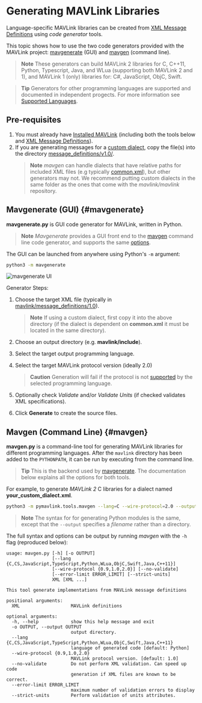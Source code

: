 # Generating MAVLink Libraries

Language-specific MAVLink libraries can be created from [XML Message Definitions](../messages/README.md) using *code generator* tools.

This topic shows how to use the two code generators provided with the MAVLink project: [mavgenerate](#mavgenerate) (GUI) and [mavgen](#mavgen) (command line).

> **Note** These generators can build MAVLink 2 libraries for C, C++11, Python, Typescript, Java, and WLua (supporting both MAVLink 2 and 1), and MAVLink 1 (only) libraries for: C#, JavaScript, ObjC, Swift.

<span></span>
> **Tip** Generators for other programming languages are supported and documented in independent progects.
  For more information see [Supported Languages](../README.md#supported_languages).


## Pre-requisites

1. You must already have [Installed MAVLink](../getting_started/installation.md) (including both the tools below and [XML Message Definitions](../messages/README.md)).
1. If you are generating messages for a [custom dialect](../messages/README.md#dialects), copy the file(s) into the directory [message_definitions/v1.0/](https://github.com/mavlink/mavlink/tree/master/message_definitions/v1.0).
   > **Note** *mavgen* can handle dialects that have relative paths for included XML files (e.g typically [common.xml](../messages/common.md)), but other generators may not. 
     We recommend putting custom dialects in the same folder as the ones that come with the *mavlink/mavlink* repository.

## Mavgenerate (GUI) {#mavgenerate}

**mavgenerate.py** is GUI code generator for MAVLink, written in Python.

> **Note** *Mavgenerate* provides a GUI front end to the [mavgen](#mavgen) command line code generator, and supports the same [options](#mavgen_options).

The GUI can be launched from anywhere using Python's `-m` argument:

```sh
python3 -m mavgenerate
```

![mavgenerate UI](../../assets/mavgen/mavlink_generator.png)

Generator Steps:
1. Choose the target XML file (typically in [mavlink/message_definitions/1.0](https://github.com/mavlink/mavlink/tree/master/message_definitions/1.0)).

   > **Note** If using a custom dialect, first copy it into the above directory (if the dialect is dependent on **common.xml** it must be located in the same directory).
1. Choose an output directory (e.g. **mavlink/include**).
1. Select the target output programming language.
1. Select the target MAVLink protocol version (ideally 2.0)
   > **Caution** Generation will fail if the protocol is not [supported](../README.md#supported_languages) by the selected programming language.
1. Optionally check *Validate* and/or  *Validate Units* (if checked validates XML specifications).
1. Click **Generate** to create the source files.


## Mavgen (Command Line) {#mavgen}

**mavgen.py** is a command-line tool for generating MAVLink libraries for different programming languages. 
After the `mavlink` directory has been added to the `PYTHONPATH`, it can be run by executing from the command line. 

> **Tip** This is the backend used by [mavgenerate](#mavgenerate). The documentation below explains all the options for both tools. 

For example, to generate *MAVLink 2* C libraries for a dialect named **your_custom_dialect.xml**.
```sh
python3 -m pymavlink.tools.mavgen --lang=C --wire-protocol=2.0 --output=generated/include/mavlink/v2.0 message_definitions/v1.0/your_custom_dialect.xml
```

> **Note** The syntax for for generating Python modules is the same, except that the `--output` specifies a *filename* rather than a directory.
  <!-- https://github.com/ArduPilot/pymavlink/issues/203 -->

<span id="mavgen_options"></span>
The full syntax and options can be output by running *mavgen* with the `-h` flag (reproduced below):
```
usage: mavgen.py [-h] [-o OUTPUT]
                 [--lang {C,CS,JavaScript,TypeScript,Python,WLua,ObjC,Swift,Java,C++11}]
                 [--wire-protocol {0.9,1.0,2.0}] [--no-validate]
                 [--error-limit ERROR_LIMIT] [--strict-units]
                 XML [XML ...]

This tool generate implementations from MAVLink message definitions

positional arguments:
  XML                   MAVLink definitions

optional arguments:
  -h, --help            show this help message and exit
  -o OUTPUT, --output OUTPUT
                        output directory.
  --lang {C,CS,JavaScript,TypeScript,Python,WLua,ObjC,Swift,Java,C++11}
                        language of generated code [default: Python]
  --wire-protocol {0.9,1.0,2.0}
                        MAVLink protocol version. [default: 1.0]
  --no-validate         Do not perform XML validation. Can speed up code
                        generation if XML files are known to be correct.
  --error-limit ERROR_LIMIT
                        maximum number of validation errors to display
  --strict-units        Perform validation of units attributes.
```
